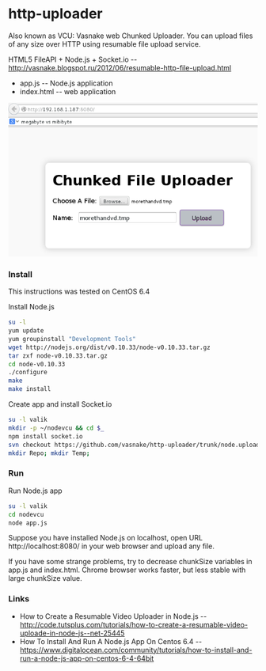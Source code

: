 http-uploader
=============

Also known as VCU: Vasnake web Chunked Uploader.
You can upload files of any size over HTTP using resumable file upload service.

HTML5 FileAPI + Node.js + Socket.io -- http://vasnake.blogspot.ru/2012/06/resumable-http-file-upload.html

* app.js -- Node.js application
* index.html -- web application

![screenshot 1](screenshot.png "screenshot 1")

### Install

This instructions was tested on CentOS 6.4

Install Node.js

```sh
su -l
yum update
yum groupinstall "Development Tools"
wget http://nodejs.org/dist/v0.10.33/node-v0.10.33.tar.gz
tar zxf node-v0.10.33.tar.gz
cd node-v0.10.33
./configure
make
make install
```

Create app and install Socket.io

```sh
su -l valik
mkdir -p ~/nodevcu && cd $_
npm install socket.io
svn checkout https://github.com/vasnake/http-uploader/trunk/node.uploader ./
mkdir Repo; mkdir Temp;
```

### Run

Run Node.js app

```sh
su -l valik
cd nodevcu
node app.js
```

Suppose you have installed Node.js on localhost,
open URL http://localhost:8080/ in your web browser and upload any file.

If you have some strange problems, try to decrease
chunkSize variables in app.js and index.html.
Chrome browser works faster, but less stable with large chunkSize value.

### Links

* How to Create a Resumable Video Uploader in Node.js -- http://code.tutsplus.com/tutorials/how-to-create-a-resumable-video-uploade-in-node-js--net-25445
* How To Install And Run A Node.js App On Centos 6.4 -- https://www.digitalocean.com/community/tutorials/how-to-install-and-run-a-node-js-app-on-centos-6-4-64bit
